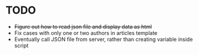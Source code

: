 # TODO
- ~~Figure out how to read json file and display data as html~~
- Fix cases with only one or two authors in articles template
- Eventually call JSON file from server, rather than creating variable inside script
